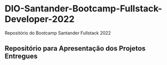 # DIO-Santander-Bootcamp-Fullstack-Developer-2022
Repositório do Bootcamp Santander Fullstack 2022

## Repositório para Apresentação dos Projetos Entregues
